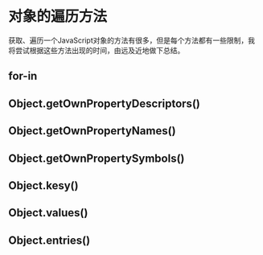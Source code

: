 # 对象的遍历方法  

获取、遍历一个JavaScript对象的方法有很多，但是每个方法都有一些限制，我将尝试根据这些方法出现的时间，由远及近地做下总结。

## for-in  

## Object.getOwnPropertyDescriptors()

## Object.getOwnPropertyNames()

## Object.getOwnPropertySymbols()

## Object.kesy()  

## Object.values()  

## Object.entries()  
